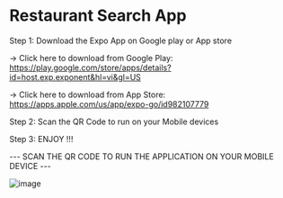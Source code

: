 # Restaurant Search App

Step 1: Download the Expo App on Google play or App store

  -> Click here to download from Google Play: https://play.google.com/store/apps/details?id=host.exp.exponent&hl=vi&gl=US
  
  -> Click here to download from App Store: https://apps.apple.com/us/app/expo-go/id982107779

Step 2: Scan the QR Code to run on your Mobile devices

Step 3: ENJOY !!!

--- SCAN THE QR CODE TO RUN THE APPLICATION ON YOUR MOBILE DEVICE ---

![image](https://user-images.githubusercontent.com/81181191/196373044-eb3b1d27-8758-4f56-8331-4d241a792fd0.png)
  
